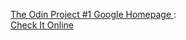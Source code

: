 
 

<a href="http://www.theodinproject.com/web-development-101/html-css"> The Odin Project #1 Google Homepage </a>: 
<br>
<a href="https://github.com/grzegorzzajac1989/theOdinProject/blob/master/Web_Development_101/google-homepage/index.html"> Check It Online </a>
